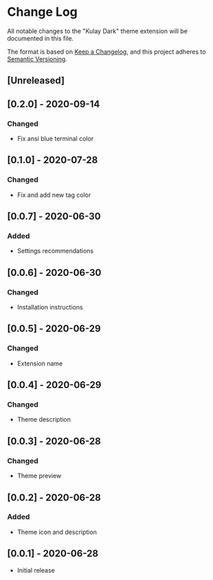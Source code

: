 # Change Log

All notable changes to the "Kulay Dark" theme extension will be documented in this file.

The format is based on [Keep a Changelog](https://keepachangelog.com/en/1.0.0/),
and this project adheres to [Semantic Versioning](https://semver.org/spec/v2.0.0.html).

## [Unreleased]

## [0.2.0] - 2020-09-14
### Changed
- Fix ansi blue terminal color

## [0.1.0] - 2020-07-28
### Changed
- Fix and add new tag color

## [0.0.7] - 2020-06-30
### Added
- Settings recommendations

## [0.0.6] - 2020-06-30
### Changed
- Installation instructions

## [0.0.5] - 2020-06-29
### Changed
- Extension name

## [0.0.4] - 2020-06-29
### Changed
- Theme description

## [0.0.3] - 2020-06-28
### Changed
- Theme preview

## [0.0.2] - 2020-06-28
### Added
- Theme icon and description

## [0.0.1] - 2020-06-28
- Initial release
